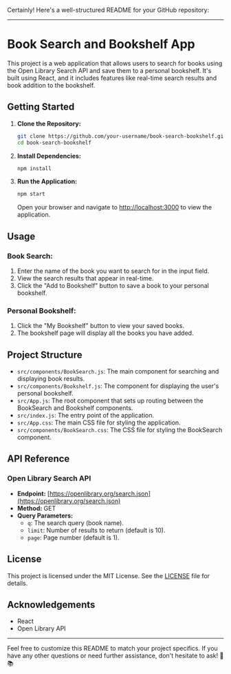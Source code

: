 Certainly! Here's a well-structured README for your GitHub repository:

---

# Book Search and Bookshelf App

This project is a web application that allows users to search for books using the Open Library Search API and save them to a personal bookshelf. It's built using React, and it includes features like real-time search results and book addition to the bookshelf.

## Getting Started

1. **Clone the Repository:**

   ```bash
   git clone https://github.com/your-username/book-search-bookshelf.git
   cd book-search-bookshelf
   ```

2. **Install Dependencies:**

   ```bash
   npm install
   ```

3. **Run the Application:**

   ```bash
   npm start
   ```

   Open your browser and navigate to [http://localhost:3000](http://localhost:3000) to view the application.

## Usage

### Book Search:

1. Enter the name of the book you want to search for in the input field.
2. View the search results that appear in real-time.
3. Click the "Add to Bookshelf" button to save a book to your personal bookshelf.

### Personal Bookshelf:

1. Click the "My Bookshelf" button to view your saved books.
2. The bookshelf page will display all the books you have added.

## Project Structure

- `src/components/BookSearch.js`: The main component for searching and displaying book results.
- `src/components/Bookshelf.js`: The component for displaying the user's personal bookshelf.
- `src/App.js`: The root component that sets up routing between the BookSearch and Bookshelf components.
- `src/index.js`: The entry point of the application.
- `src/App.css`: The main CSS file for styling the application.
- `src/components/BookSearch.css`: The CSS file for styling the BookSearch component.

## API Reference

### Open Library Search API

- **Endpoint:** [https://openlibrary.org/search.json](https://openlibrary.org/search.json)
- **Method:** GET
- **Query Parameters:**
  - `q`: The search query (book name).
  - `limit`: Number of results to return (default is 10).
  - `page`: Page number (default is 1).

## License

This project is licensed under the MIT License. See the [LICENSE](LICENSE) file for details.

## Acknowledgements

- React
- Open Library API

---

Feel free to customize this README to match your project specifics. If you have any other questions or need further assistance, don't hesitate to ask! 🚀📚